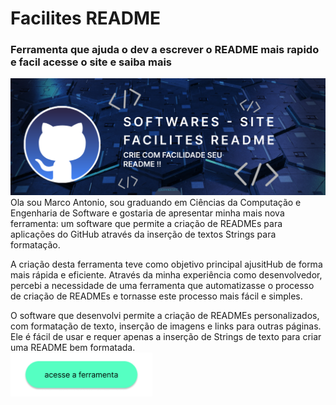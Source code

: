 # Facilites README

### Ferramenta que ajuda o dev a escrever o README mais rapido e facil acesse o site e saiba mais

![img](https://github.com/marco0antonio0/Gerador-README-Flutter/blob/6b36439b052930e4043c249cf8cd167a2faafe99/images-readme/image_readme.png)
<span><br>Ola sou Marco Antonio, sou graduando em Ciências da Computação e Engenharia de Software e gostaria de apresentar minha mais nova ferramenta: um software que permite a criação de READMEs para aplicações do GitHub através da inserção de textos Strings para formatação.

A criação desta ferramenta teve como objetivo principal ajusitHub de forma mais rápida e eficiente. Através da minha experiência como desenvolvedor, percebi a necessidade de uma ferramenta que automatizasse o processo de criação de READMEs e tornasse este processo mais fácil e simples.

O software que desenvolvi permite a criação de READMEs personalizados, com formatação de texto, inserção de imagens e links para outras páginas. Ele é fácil de usar e requer apenas a inserção de Strings de texto para criar uma README bem formatada. <br><span>
<a href="https://facilities-readme.devconect.works/#/"><img src="https://github.com/marco0antonio0/Gerador-README-Flutter/blob/e6b48f8f422605559cebc4da02aeae6037972dd8/repositorio_images/BTN_acesse_a_ferramenta.png" alt="drawing" width="45%" height="auto"><a><br>
